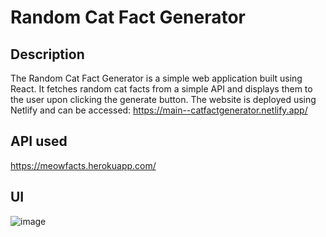 # Random Cat Fact Generator

## Description
The Random Cat Fact Generator is a simple web application built using React. It fetches random cat facts from a simple API and displays them to the user upon clicking the generate button.
The website is deployed using Netlify and can be accessed: https://main--catfactgenerator.netlify.app/

## API used
https://meowfacts.herokuapp.com/

## UI
![image](https://github.com/Serena-Anthony/Random-Cat-Fact-Generator/assets/139638805/3afe02f8-1f45-4761-8ef2-16a8a5464fd1)
